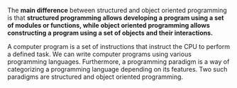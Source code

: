 <!DOCTYPE HTML>
<html>
    <head>
        <meta charset="utf-8">
        <title>Oriented vs structured programing</title>
    </head>
    	
<title>What is the Difference Between Structured and Object Oriented Programming?</title> 
    <body>
  <p>The <strong>main difference</strong> between structured and object oriented programming is that <strong>structured programming allows developing a program using a set of modules or functions, while object oriented programming allows constructing a program using a set of objects and their interactions.</strong></p>
    <p>A computer program is a set of instructions that instruct the CPU to perform a defined task. We can write computer programs using various programming languages. Furthermore, a programming paradigm is a way of categorizing a programming language depending on its features. Two such paradigms are structured and object oriented programming.
</p>
  </body>

